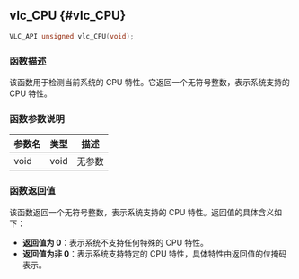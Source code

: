 ## vlc_CPU {#vlc_CPU}

```c
VLC_API unsigned vlc_CPU(void);
```

### 函数描述
该函数用于检测当前系统的 CPU 特性。它返回一个无符号整数，表示系统支持的 CPU 特性。

### 函数参数说明

| 参数名 | 类型 | 描述 |
|--------|------|------|
| void   | void | 无参数 |

### 函数返回值
该函数返回一个无符号整数，表示系统支持的 CPU 特性。返回值的具体含义如下：

- **返回值为 0**：表示系统不支持任何特殊的 CPU 特性。
- **返回值为非 0**：表示系统支持特定的 CPU 特性，具体特性由返回值的位掩码表示。

